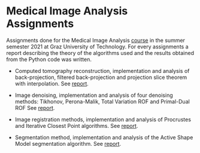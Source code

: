 # Medical Image Analysis Assignments

Assignments done for the Medical Image Analysis [course](https://online.tugraz.at/tug_online/wbLv.wbShowLVDetail?pStpSpNr=255655&pSpracheNr=2) in the summer semester 2021 at Graz University of Technology. For every assignments a report describing the theory of the algorithms used and the results obtained from the Python code was written. 

- Computed tomography reconstruction, implementation and analysis of back-projection, filtered back-projection and projection slice theorem with interpolation. See [report](https://github.com/FraCorti/Medical-Image-Analysis-Assignments/blob/master/assignments/assignment-1/report_Corti_Mazzella.pdf).

- Image denoising, implementation and analysis of four denoising methods: Tikhonov, Perona-Malik, Total Variation ROF and Primal-Dual ROF See [report](https://github.com/FraCorti/Medical-Image-Analysis-Assignments/blob/master/assignments/assignment-2/report_Corti_Mazzella.pdf).

- Image registration methods, implementation and analysis of Procrustes and Iterative Closest Point algorithms. See [report](https://github.com/FraCorti/Medical-Image-Analysis-Assignments/blob/master/assignments/assignment-3/report_Corti_Mazzella.pdf).

- Segmentation method, implementation and analysis of the Active Shape Model segmentation algorithm. See [report](https://github.com/FraCorti/Medical-Image-Analysis-Assignments/blob/master/assignments/assignment-4/report_Corti_Mazzella.pdf). 
